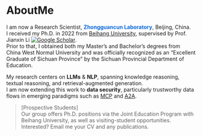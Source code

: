 AboutMe
======

I am now a Research Scientist, **<span style="color:#0969da;">Zhongguancun Laboratory</span>**, Beijing, China.  
I received my Ph.D. in 2022 from [Beihang University](https://www.buaa.edu.cn/), supervised by Prof. Jianxin Li [![Google Scholar](https://img.shields.io/badge/scholar-14000%2B-blue?logo=googlescholar)](https://scholar.google.com/citations?user=EY2lqD0AAAAJ&hl=zh-CN&oi=ao).  
Prior to that, I obtained both my Master’s and Bachelor’s degrees from China West Normal University and was officially recognized as an “Excellent Graduate of Sichuan Province” by the Sichuan Provincial Department of Education.

My research centers on **LLMs** & **NLP**, spanning knowledge reasoning, textual reasoning, and retrieval-augmented generation.  
I am now extending this work to **data security**, particularly trustworthy data flows in emerging paradigms such as [MCP](https://modelcontextprotocol.io/introduction) and [A2A](https://developers.googleblog.com/en/a2a-a-new-era-of-agent-interoperability/).

> [Prospective Students]  
> Our group offers Ph.D. positions via the Joint Education Program with Beihang University, as well as visiting-student opportunities.  
> Interested? Email me your CV and any publications.
